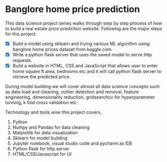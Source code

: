 # Banglore home price prediction
This data science project series walks through step by step process of how to build a real estate price prediction website. Following are the major steps for this project.
- [x] Build a model using sklearn and trying various ML algorithm using banglore home prices dataset from kaggle.com. 
- [x] Write a python flask server that uses the saved model to serve http requests. 
- [x] Build a website in HTML, CSS and JavaScript that allows user to enter home square ft area, bedrooms etc and it will call python flask server to retrieve the predicted price. 

During model building we will cover almost all data science concepts such as data load and cleaning, outlier detection and removal, feature engineering, dimensionality reduction, gridsearchcv for hyperparameter tunning, k fold cross validation etc. 

Technology and tools wise this project covers, 
1. Python
2. Numpy and Pandas for data cleaning
3. Matplotlib for data visualization
4. Sklearn for model building
5. Jupyter notebook, visual studio code and pycharm as IDE
6. Python flask for http server
7. HTML/CSS/Javascript for UI
